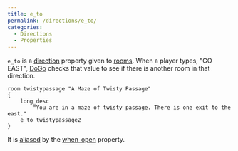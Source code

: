 ```yaml
---
title: e_to
permalink: /directions/e_to/
categories: 
  - Directions
  - Properties
---
```


`e_to` is a [direction](classes/direction/) property given to
[rooms](basics/rooms/). When a player types, "GO EAST",
[DoGo](verb-routines/dogo/) checks that value to see if there is another
room in that direction.

    room twistypassage "A Maze of Twisty Passage"
    {
        long_desc
            "You are in a maze of twisty passage. There is one exit to the east."
        e_to twistypassage2
    }

It is [aliased](basics/alias/) by the
[when_open](properties/descriptions/) property.
